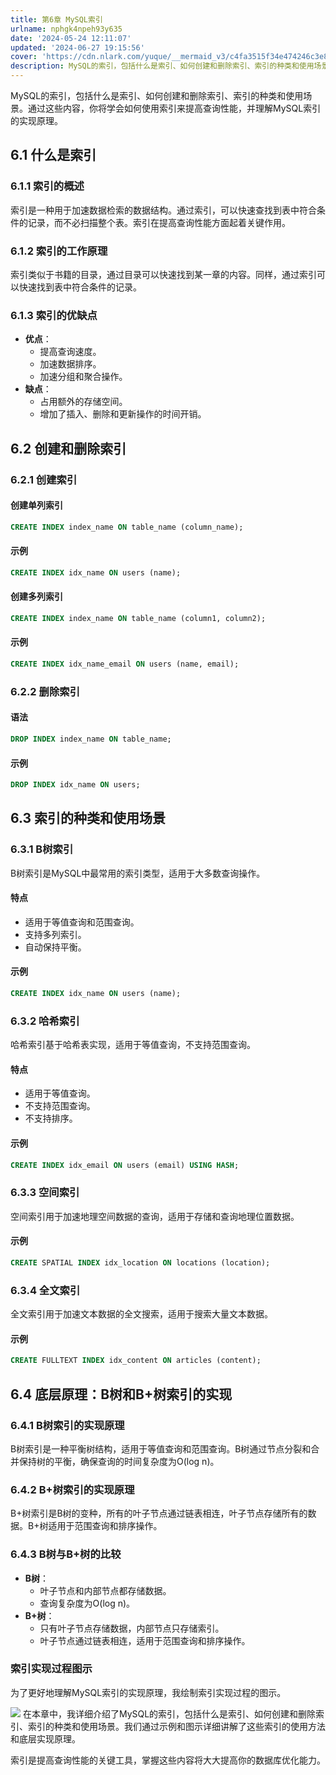 ```yaml
---
title: 第6章 MySQL索引
urlname: nphgk4npeh93y635
date: '2024-05-24 12:11:07'
updated: '2024-06-27 19:15:56'
cover: 'https://cdn.nlark.com/yuque/__mermaid_v3/c4fa3515f34e474246c3e8da81251923.svg'
description: MySQL的索引，包括什么是索引、如何创建和删除索引、索引的种类和使用场景。通过这些内容，你将学会如何使用索引来提高查询性能，并理解MySQL索引的实现原理。6.1 什么是索引6.1.1 索引的概述索引是一种用于加速数据检索的数据结构。通过索引，可以快速查找到表中符合条件的记录，而不必扫描整个...
---
```

MySQL的索引，包括什么是索引、如何创建和删除索引、索引的种类和使用场景。通过这些内容，你将学会如何使用索引来提高查询性能，并理解MySQL索引的实现原理。

## 6.1 什么是索引

### 6.1.1 索引的概述

索引是一种用于加速数据检索的数据结构。通过索引，可以快速查找到表中符合条件的记录，而不必扫描整个表。索引在提高查询性能方面起着关键作用。

### 6.1.2 索引的工作原理

索引类似于书籍的目录，通过目录可以快速找到某一章的内容。同样，通过索引可以快速找到表中符合条件的记录。

### 6.1.3 索引的优缺点

-  **优点**： 
   - 提高查询速度。
   - 加速数据排序。
   - 加速分组和聚合操作。
-  **缺点**： 
   - 占用额外的存储空间。
   - 增加了插入、删除和更新操作的时间开销。

## 6.2 创建和删除索引

### 6.2.1 创建索引

#### 创建单列索引

```sql
CREATE INDEX index_name ON table_name (column_name);
```

#### 示例

```sql
CREATE INDEX idx_name ON users (name);
```

#### 创建多列索引

```sql
CREATE INDEX index_name ON table_name (column1, column2);
```

#### 示例

```sql
CREATE INDEX idx_name_email ON users (name, email);
```

### 6.2.2 删除索引

#### 语法

```sql
DROP INDEX index_name ON table_name;
```

#### 示例

```sql
DROP INDEX idx_name ON users;
```

## 6.3 索引的种类和使用场景

### 6.3.1 B树索引

B树索引是MySQL中最常用的索引类型，适用于大多数查询操作。

#### 特点

- 适用于等值查询和范围查询。
- 支持多列索引。
- 自动保持平衡。

#### 示例

```sql
CREATE INDEX idx_name ON users (name);
```

### 6.3.2 哈希索引

哈希索引基于哈希表实现，适用于等值查询，不支持范围查询。

#### 特点

- 适用于等值查询。
- 不支持范围查询。
- 不支持排序。

#### 示例

```sql
CREATE INDEX idx_email ON users (email) USING HASH;
```

### 6.3.3 空间索引

空间索引用于加速地理空间数据的查询，适用于存储和查询地理位置数据。

#### 示例

```sql
CREATE SPATIAL INDEX idx_location ON locations (location);
```

### 6.3.4 全文索引

全文索引用于加速文本数据的全文搜索，适用于搜索大量文本数据。

#### 示例

```sql
CREATE FULLTEXT INDEX idx_content ON articles (content);
```

## 6.4 底层原理：B树和B+树索引的实现

### 6.4.1 B树索引的实现原理

B树索引是一种平衡树结构，适用于等值查询和范围查询。B树通过节点分裂和合并保持树的平衡，确保查询的时间复杂度为O(log n)。

### 6.4.2 B+树索引的实现原理

B+树索引是B树的变种，所有的叶子节点通过链表相连，叶子节点存储所有的数据。B+树适用于范围查询和排序操作。

### 6.4.3 B树与B+树的比较

-  **B树**： 
   - 叶子节点和内部节点都存储数据。
   - 查询复杂度为O(log n)。
-  **B+树**： 
   - 只有叶子节点存储数据，内部节点只存储索引。
   - 叶子节点通过链表相连，适用于范围查询和排序操作。

### 索引实现过程图示

为了更好地理解MySQL索引的实现原理，我绘制索引实现过程的图示。

![](https://oss1.aistar.cool/elog-offer-now/6be0c58c3ebe6cb67d3f44f76833d2f1.svg)
在本章中，我详细介绍了MySQL的索引，包括什么是索引、如何创建和删除索引、索引的种类和使用场景。我们通过示例和图示详细讲解了这些索引的使用方法和底层实现原理。

索引是提高查询性能的关键工具，掌握这些内容将大大提高你的数据库优化能力。

